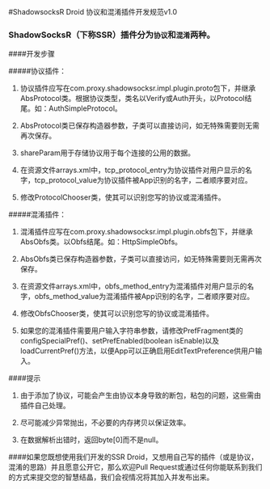 #ShadowsocksR Droid 协议和混淆插件开发规范v1.0

### ShadowSocksR（下称SSR）插件分为```协议```和```混淆```两种。

####开发步骤

#####协议插件：

1. 协议插件应写在com.proxy.shadowsocksr.impl.plugin.proto包下，并继承AbsProtocol类。根据协议类型，类名以Verify或Auth开头，以Protocol结尾。如：AuthSimpleProtocol。

2. AbsProtocol类已保存构造器参数，子类可以直接访问，如无特殊需要则无需再次保存。

3. shareParam用于存储协议用于每个连接的公用的数据。

4. 在资源文件arrays.xml中，tcp\_protocol\_entry为协议插件对用户显示的名字，tcp\_protocol\_value为协议插件被App识别的名字，二者顺序要对应。

5. 修改ProtocolChooser类，使其可以识别您写的协议或混淆插件。

#####混淆插件：

1. 混淆插件应写在com.proxy.shadowsocksr.impl.plugin.obfs包下，并继承AbsObfs类。以Obfs结尾。如：HttpSimpleObfs。

2. AbsObfs类已保存构造器参数，子类可以直接访问，如无特殊需要则无需再次保存。

3. 在资源文件arrays.xml中，obfs\_method\_entry为混淆插件对用户显示的名字，obfs\_method\_value为混淆插件被App识别的名字，二者顺序要对应。

4. 修改ObfsChooser类，使其可以识别您写的协议或混淆插件。

5. 如果您的混淆插件需要用户输入字符串参数，请修改PrefFragment类的configSpecialPref()、setPrefEnabled(boolean isEnable)以及loadCurrentPref()方法，以便App可以正确启用EditTextPreference供用户输入。

####提示

1. 由于添加了协议，可能会产生由协议本身导致的断包，粘包的问题，这些需由插件自己处理。

2. 尽可能减少异常抛出，不必要的内存拷贝以保证效率。

3. 在数据解析出错时，返回byte\[0\]而不是null。

####如果您既想使用我们开发的SSR Droid，又想用自己写的插件（或是协议，混淆的思路）并且愿意公开它，那么欢迎Pull Request或通过任何你能联系到我们的方式来提交您的智慧结晶，我们会视情况将其加入并发布出来。
